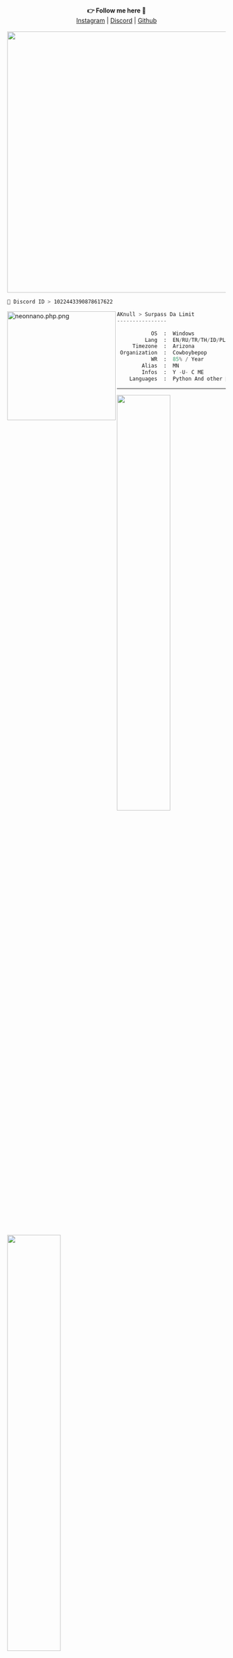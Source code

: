 <p align="center">
  <b>👉 Follow me here 💬</b><br>  
  <a href="https://www.instagram.com/nov.xnr/">Instagram</a> |
  <a href="https://discord.gg/v4GS8HyX6Z">Discord</a> |
  <a href="https://github.com/MNovan">Github</a><br><br>
  <img src="https://i.pinimg.com/originals/d6/88/45/d68845f804446649d52eb4085678eb3c.gif" width="600">
  </p>

```bash
📧 Discord ID > 1022443390878617622
```

<img src="https://i.pinimg.com/originals/79/8d/e4/798de415648b7a715c90965e7e73dbb1.gif" align="left" alt="neonnano.php.png" width="250" height="250">

```py
AKnull > Surpass Da Limit
----------------

           OS  :  Windows
         Lang  :  EN/RU/TR/TH/ID/PL/PH
     Timezone  :  Arizona
 Organization  :  Cowboybepop
           WR  :  85% / Year
        Alias  :  MN
        Infos  :  Y -U- C ME
    Languages  :  Python And other 👿
```
<hr>

<p align="left">
  <a href="https://github.com/mnovan">
  <img width="49.5%" src="https://github-readme-stats.vercel.app/api?username=mnovan&show_icons=true&theme=gruvbox&hide_border=true" />
    <img width="49.5%" src="https://github-readme-streak-stats.herokuapp.com/?user=MNovan&theme=gruvbox&hide_border=true" />
  </a>
</p>

<hr>
